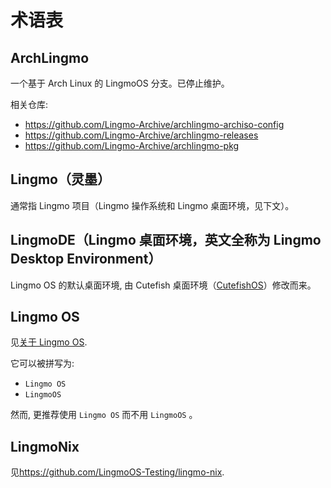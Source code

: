 # 术语表

## ArchLingmo

一个基于 Arch Linux 的 LingmoOS 分支。已停止维护。

相关仓库:

- <https://github.com/Lingmo-Archive/archlingmo-archiso-config>
- <https://github.com/Lingmo-Archive/archlingmo-releases>
- <https://github.com/Lingmo-Archive/archlingmo-pkg>

## Lingmo（灵墨）

通常指 Lingmo 项目（Lingmo 操作系统和 Lingmo 桌面环境，见下文）。

## LingmoDE（Lingmo 桌面环境，英文全称为 Lingmo Desktop Environment）

Lingmo OS 的默认桌面环境, 由 Cutefish 桌面环境（[CutefishOS](https://github.com/cutefishos)）修改而来。

## Lingmo OS

见[关于 Lingmo OS](about).

它可以被拼写为:

- `Lingmo OS`
- `LingmoOS`

然而, 更推荐使用 `Lingmo OS` 而不用 `LingmoOS` 。

## LingmoNix

见<https://github.com/LingmoOS-Testing/lingmo-nix>.
